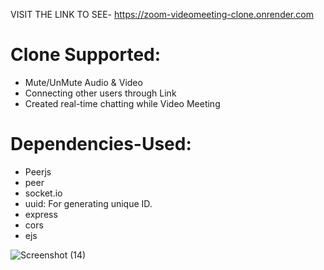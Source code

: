 VISIT THE LINK TO SEE- https://zoom-videomeeting-clone.onrender.com

# Clone Supported:
- Mute/UnMute Audio & Video
- Connecting other users through Link
- Created real-time chatting while Video Meeting

# Dependencies-Used:
- Peerjs
- peer
- socket.io
- uuid: For generating unique ID.
- express
- cors
- ejs

![Screenshot (14)](https://github.com/Kris248/ZOOM-CLONE/assets/92295923/127b0c90-7082-4e20-8712-86eae9db28dc)
